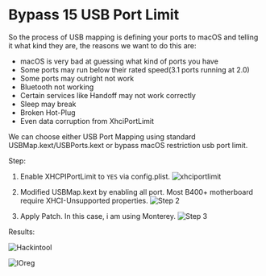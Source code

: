 # Bypass 15 USB Port Limit

So the process of USB mapping is defining your ports to macOS and telling it what kind they are, the reasons we want to do this are:

- macOS is very bad at guessing what kind of ports you have
- Some ports may run below their rated speed(3.1 ports running at 2.0)
- Some ports may outright not work
- Bluetooth not working
- Certain services like Handoff may not work correctly
- Sleep may break
- Broken Hot-Plug
- Even data corruption from XhciPortLimit

We can choose either USB Port Mapping using standard USBMap.kext/USBPorts.kext or bypass macOS restriction usb port limit.

Step:

  1. Enable XHCPIPortLimit to `YES` via config.plist.
  ![xhciportlimit](https://github.com/iamyounix/msimagb460_tomahawk/assets/72515939/3fb7b8bf-09fd-4def-987d-b292e31415c1)

  2. Modified USBMap.kext by enabling all port. Most B400+ motherboard require XHCI-Unsupported properties.
  ![Step 2](https://github.com/iamyounix/msimagb460_tomahawk/assets/72515939/950ed557-2b15-4d19-958c-fdfd7a9d3ba7)

  3. Apply Patch. In this case, i am using Monterey.
  ![Step 3](https://github.com/iamyounix/msimagb460_tomahawk/assets/72515939/3dcf25bc-a45d-4704-9094-d9e953f3f678)

Results:

  ![Hackintool](https://github.com/iamyounix/msimagb460_tomahawk/assets/72515939/188e8063-b267-4263-9617-49e165216e0f)

  ![IOreg](https://github.com/iamyounix/msimagb460_tomahawk/assets/72515939/94591441-9d9b-439a-8041-131f7a56d3bd)
